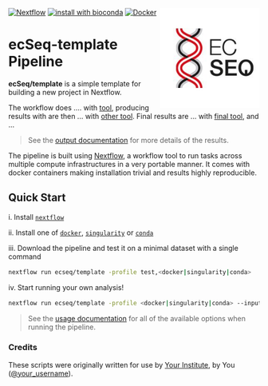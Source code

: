 [<img width="200" align="right" src="docs/images/ecseq.jpg">](https://www.ecseq.com)
[![Nextflow](https://img.shields.io/badge/nextflow-20.07.1-brightgreen.svg)](https://www.nextflow.io/)
[![install with bioconda](https://img.shields.io/badge/install%20with-bioconda-brightgreen.svg)](http://bioconda.github.io/)
[![Docker](https://img.shields.io/docker/automated/ecseq/dnaseq.svg)](https://hub.docker.com/r/ecseq/dnaseq)

ecSeq-template Pipeline
======================

**ecSeq/template** is a simple template for building a new project in Nextflow.

The workflow does .... with [tool](), producing results with are then ... with [other tool](). Final results are ... with [final tool](), and ... 

> See the [output documentation](docs/output.md) for more details of the results.

The pipeline is built using [Nextflow](https://www.nextflow.io), a workflow tool to run tasks across multiple compute infrastructures in a very portable manner. It comes with docker containers making installation trivial and results highly reproducible.

## Quick Start

i. Install [`nextflow`](https://www.nextflow.io/)

ii. Install one of [`docker`](https://docs.docker.com/engine/installation/), [`singularity`](https://www.sylabs.io/guides/3.0/user-guide/) or [`conda`](https://conda.io/miniconda.html)

iii. Download the pipeline and test it on a minimal dataset with a single command

```bash
nextflow run ecseq/template -profile test,<docker|singularity|conda>
```

iv. Start running your own analysis!

```bash
nextflow run ecseq/template -profile <docker|singularity|conda> --input /path/to/input 
```

> See the [usage documentation](docs/usage.md) for all of the available options when running the pipeline.


### Credits

These scripts were originally written for use by [Your Institute](), by You ([@your_username]()).
